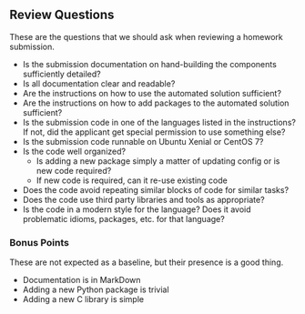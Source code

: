 ## Review Questions

These are the questions that we should ask when reviewing a homework submission.

* Is the submission documentation on hand-building the components sufficiently detailed?
* Is all documentation clear and readable?
* Are the instructions on how to use the automated solution sufficient?
* Are the instructions on how to add packages to the automated solution sufficient?
* Is the submission code in one of the languages listed in the instructions? If not, did the applicant get special permission to use something else?
* Is the submission code runnable on Ubuntu Xenial or CentOS 7?
* Is the code well organized?
  * Is adding a new package simply a matter of updating config or is new code required?
  * If new code is required, can it re-use existing code
* Does the code avoid repeating similar blocks of code for similar tasks?
* Does the code use third party libraries and tools as appropriate?
* Is the code in a modern style for the language? Does it avoid problematic idioms, packages, etc. for that language?

### Bonus Points

These are not expected as a baseline, but their presence is a good thing.

* Documentation is in MarkDown
* Adding a new Python package is trivial
* Adding a new C library is simple
